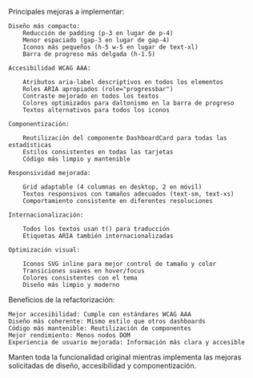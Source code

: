 Principales mejoras a implementar:

    Diseño más compacto:
        Reducción de padding (p-3 en lugar de p-4)
        Menor espaciado (gap-3 en lugar de gap-4)
        Iconos más pequeños (h-5 w-5 en lugar de text-xl)
        Barra de progreso más delgada (h-1.5)

    Accesibilidad WCAG AAA:

        Atributos aria-label descriptivos en todos los elementos
        Roles ARIA apropiados (role="progressbar")
        Contraste mejorado en todos los textos
        Colores optimizados para daltonismo en la barra de progreso
        Textos alternativos para todos los iconos

    Componentización:

        Reutilización del componente DashboardCard para todas las estadísticas
        Estilos consistentes en todas las tarjetas
        Código más limpio y mantenible

    Responsividad mejorada:

        Grid adaptable (4 columnas en desktop, 2 en móvil)
        Textos responsivos con tamaños adecuados (text-sm, text-xs)
        Comportamiento consistente en diferentes resoluciones

    Internacionalización:

        Todos los textos usan t() para traducción
        Etiquetas ARIA también internacionalizadas

    Optimización visual:

        Iconos SVG inline para mejor control de tamaño y color
        Transiciones suaves en hover/focus
        Colores consistentes con el tema
        Diseño más limpio y moderno

Beneficios de la refactorización:

    Mejor accesibilidad: Cumple con estándares WCAG AAA
    Diseño más coherente: Mismo estilo que otros dashboards
    Código más mantenible: Reutilización de componentes
    Mejor rendimiento: Menos nodos DOM
    Experiencia de usuario mejorada: Información más clara y accesible

Manten toda la funcionalidad original mientras implementa las mejoras solicitadas de diseño, accesibilidad y componentización.